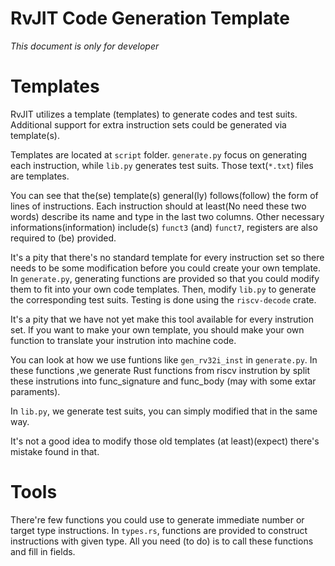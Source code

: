 # RvJIT Code Generation Template

*This document is only for developer*

# Templates

RvJIT utilizes a template (templates) to generate codes and test suits. Additional support for extra instruction sets could be generated via template(s).

Templates are located at `script` folder. `generate.py` focus on generating each instruction, while `lib.py` generates test suits. Those text(`*.txt`) files are templates.

You can see that the(se) template(s) general(ly) follows(follow) the form of lines of instructions. Each instruction should at least(No need these two words) describe its name and type in the last two columns. Other necessary informations(information) include(s) `funct3` (and) `funct7`, registers are also required to (be) provided.

It's a pity that there's no standard template for every instruction set so there needs to be some modification before you could create your own template. In `generate.py`, generating functions are provided so that you could modify them to fit into your own code templates. Then, modify `lib.py` to generate the corresponding test suits. Testing is done using the `riscv-decode` crate.

It's a pity that we have not yet make this tool available for every instrution set. If you want to make your own template, you should make your own function to translate your instrution into machine code.

You can look at how we use funtions like `gen_rv32i_inst` in `generate.py`. In these functions ,we generate Rust functions from riscv instrution by split these instrutions into func_signature and func_body (may with some extar paraments).

In `lib.py`, we generate test suits, you can simply modified that in the same way.

<!-- This paragraph is too hard to be read... -->

It's not a good idea to modify those old templates (at least)(expect) there's mistake found in that.

# Tools

There're few functions you could use to generate immediate number or target type instructions. In `types.rs`, functions are provided to construct instructions with given type. All you need (to do) is to call these functions and fill in fields.